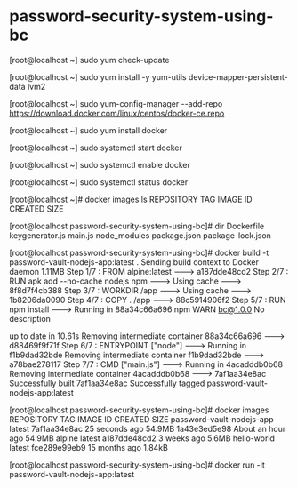 # password-security-system-using-bc

[root@localhost ~] sudo yum check-update

[root@localhost ~] sudo yum install -y yum-utils device-mapper-persistent-data lvm2

[root@localhost ~] sudo yum-config-manager --add-repo https://download.docker.com/linux/centos/docker-ce.repo

[root@localhost ~] sudo yum install docker

[root@localhost ~] sudo systemctl start docker

[root@localhost ~] sudo systemctl enable docker

[root@localhost ~] sudo systemctl status docker

[root@localhost ~]# docker images ls
REPOSITORY          TAG                 IMAGE ID            CREATED             SIZE

[root@localhost password-security-system-using-bc]# dir
Dockerfile  keygenerator.js  main.js  node_modules  package.json  package-lock.json

[root@localhost password-security-system-using-bc]# docker build -t password-vault-nodejs-app:latest .
Sending build context to Docker daemon   1.11MB
Step 1/7 : FROM alpine:latest
 ---> a187dde48cd2
Step 2/7 : RUN apk add --no-cache nodejs npm
 ---> Using cache
 ---> 8f8d7f4cb388
Step 3/7 : WORKDIR /app
 ---> Using cache
 ---> 1b8206da0090
Step 4/7 : COPY . /app
 ---> 88c5914906f2
Step 5/7 : RUN npm install
 ---> Running in 88a34c66a696
npm WARN bc@1.0.0 No description

up to date in 10.61s
Removing intermediate container 88a34c66a696
 ---> d88469f9f71f
Step 6/7 : ENTRYPOINT ["node"]
 ---> Running in f1b9dad32bde
Removing intermediate container f1b9dad32bde
 ---> a78bae278117
Step 7/7 : CMD ["main.js"]
 ---> Running in 4acadddb0b68
Removing intermediate container 4acadddb0b68
 ---> 7af1aa34e8ac
Successfully built 7af1aa34e8ac
Successfully tagged password-vault-nodejs-app:latest

[root@localhost password-security-system-using-bc]# docker images
REPOSITORY                  TAG                 IMAGE ID            CREATED             SIZE
password-vault-nodejs-app   latest              7af1aa34e8ac        25 seconds ago      54.9MB
<none>                      <none>              1a43e3ed5e98        About an hour ago   54.9MB
alpine                      latest              a187dde48cd2        3 weeks ago         5.6MB
hello-world                 latest              fce289e99eb9        15 months ago       1.84kB

[root@localhost password-security-system-using-bc]# docker run -it password-vault-nodejs-app:latest
